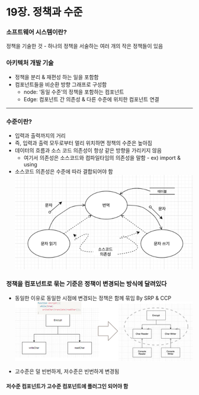 # 19장. 정책과 수준
### 소프트웨어 시스템이란?
정책을 기술한 것 - 하나의 정책을 서술하는 여러 개의 작은 정책들이 있음
### 아키텍처 개발 기술
- 정책을 분리 & 재편성 하는 일을 포함함
- 컴포넌트들을 비순환 방향 그래프로 구성함
    - node: ‘동일 수준’의 정책을 포함하는 컴포넌트
    - Edge: 컴포넌트 간 의존성 & 다른 수준에 위치한 컴포넌트 연결

---
### 수준이란?
- 입력과 출력까지의 거리
- 즉, 입력과 출력 모두로부터 멀리 위치하면 정책의 수준은 높아짐
- 데이터의 흐름과 소스 코드 의존성이 항상 같은 방향을 가리키지 않음
    - 여기서 의존성은 소스코드와 컴파일타임의 의존성을 말함 - ex) import & using
- 소스코드 의존성은 수준에 따라 결합되어야 함
![chapter19-1.png](images/chapter19-1.png)

### 정책을 컴포넌트로 묶는 기준은 정책이 변경되는 방식에 달려있다
- 동일한 이유로 동일한 시점에 변경되는 정책은 함께 묶임 By SRP & CCP
![chapter19-2.png](images/chapter19-2.png)

- 고수준은 덜 빈번하게, 저수준은 빈번하게 변경됨
#### 저수준 컴포넌트가 고수준 컴포넌트에 플러그인 되어야 함

